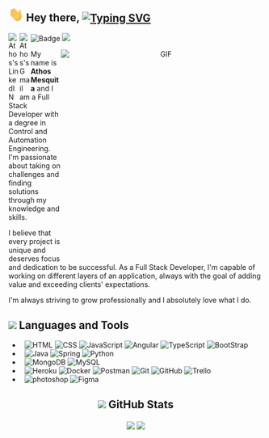 ## <img src="https://raw.githubusercontent.com/ABSphreak/ABSphreak/master/gifs/Hi.gif" width="30px"> Hey there, <a href="https://git.io/typing-svg"><img src="https://readme-typing-svg.demolab.com?font=roboto&weight=900&size=24&duration=2500&pause=1000&color=CCD6DF&vCenter=true&width=420&height=22&lines=I'm+Athos+Mesquita!;I'm+full-stack+developer!;challenges+motivate+me!;learn+by+solving+problems!;I'm+dedicated+to+success." alt="Typing SVG" /></a>

<a href="https://www.linkedin.com/in/athosmesquita/" target="_blank" rel="noopener noreferrer">
  <img align="left" alt="Athos's LinkedIN" width="22px" src="https://raw.githubusercontent.com/peterthehan/peterthehan/master/assets/linkedin.svg" />
</a>
<a href="mailto:athos.gpm@gmail.com?" target="_blank" rel="noopener noreferrer">
  <img align="left" alt="Athos's Gmail" width="22px" src="https://www.vectorlogo.zone/logos/gmail/gmail-icon.svg" />
</a>

![Badge](https://visitor-counter-badge.vercel.app/api/athosgpm/athosgpm) 
<a href="https://www.github.com/athosgpm" target="_blank" rel="noreferrer"><img src="https://img.shields.io/github/followers/athosgpm?logo=github&style=for-the-badge&color=6186a2&labelColor=143046" /></a>

<a target="_blank" align="center">
  <img align="right" top="500" height="420px" width="400px" alt="GIF" src="https://img.etimg.com/thumb/height-450,width-600,imgsize-638053,msid-84146056/.jpg">
</a>

<p>My name is <b>Athos Mesquita</b> and I am a Full Stack Developer with a degree in Control and Automation Engineering. I'm passionate about taking on challenges and finding solutions through my knowledge and skills.</p>
<p>I believe that every project is unique and deserves focus and dedication to be successful. As a Full Stack Developer, I'm capable of working on different layers of an application, always with the goal of adding value and exceeding clients' expectations.</p>
<p>I'm always striving to grow professionally and I absolutely love what I do.</p>

## <img src="https://media2.giphy.com/media/QssGEmpkyEOhBCb7e1/giphy.gif?cid=ecf05e47a0n3gi1bfqntqmob8g9aid1oyj2wr3ds3mg700bl&rid=giphy.gif" width ="25"> Languages and Tools

- &nbsp;
  ![HTML](https://img.shields.io/badge/html5-%23E34F26.svg?style=flat&logo=html5&logoColor=white)
  ![CSS](https://img.shields.io/badge/css3-%231572B6.svg?style=flat&logo=css3&logoColor=white)
  ![JavaScript](https://img.shields.io/badge/javascript-%23323330.svg?style=flat&logo=javascript&logoColor=%23F7DF1E)
  ![Angular](https://img.shields.io/badge/angular-%23DD0031.svg?style=flat&logo=angular&logoColor=white)
  ![TypeScript](https://img.shields.io/badge/typescript-%23007ACC.svg?style=flat&logo=typescript&logoColor=white)
  ![BootStrap](https://img.shields.io/badge/bootstrap-%23563D7C.svg?style=flat&logo=bootstrap&logoColor=white)
- &nbsp;
  ![Java](https://img.shields.io/badge/java-%23ED8B00.svg?style=flat&logo=java&logoColor=white)
  ![Spring](https://img.shields.io/badge/spring-%236DB33F.svg?style=flat&logo=spring&logoColor=white)
  ![Python](https://img.shields.io/badge/python-3670A0?style=flat&logo=python&logoColor=ffdd54)
- &nbsp;
  ![MongoDB](https://img.shields.io/badge/MongoDB-%234ea94b.svg?style=flat&logo=mongodb&logoColor=white)
  ![MySQL](https://img.shields.io/badge/mysql-%2300f.svg?style=flat&logo=mysql&logoColor=white)
- &nbsp;
  ![Heroku](https://img.shields.io/badge/heroku-%23430098.svg?style=flat&logo=heroku&logoColor=white)
  ![Docker](https://img.shields.io/badge/docker-%230db7ed.svg?style=flat&logo=docker&logoColor=white)
  ![Postman](https://img.shields.io/badge/Postman-FF6C37?style=flat&logo=postman&logoColor=white)
  ![Git](https://img.shields.io/badge/Git-F05032?style=flat&logo=git&logoColor=white)
  ![GitHub](https://img.shields.io/badge/GitHub-100000?style=flat&logo=github&logoColor=white)
  ![Trello](https://img.shields.io/badge/Trello-%23026AA7.svg?style=flat&logo=Trello&logoColor=white)
- &nbsp;
  ![photoshop](https://img.shields.io/badge/adobephotoshop-%2331A8FF.svg?style=flat&logo=adobephotoshop&logoColor=white)
  ![Figma](https://img.shields.io/badge/figma-%23F24E1E.svg?style=flat&logo=figma&logoColor=white)

## <p align="center" > <img src="https://media.giphy.com/media/iY8CRBdQXODJSCERIr/giphy.gif" width="25"> GitHub Stats </p>

<div align="center">
  <img margin-right="10px" src="http://github-profile-summary-cards.vercel.app/api/cards/stats?username=athosgpm&theme=nord_dark"/>
  <img src="http://github-profile-summary-cards.vercel.app/api/cards/repos-per-language?username=athosgpm&theme=nord_dark"/>
</div>
